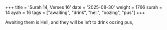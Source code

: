 +++
title = 'Surah 14, Verses 16'
date = '2025-08-30'
weight = 1766
surah = 14
ayah = 16
tags = ["awaiting", "drink", "hell", "oozing", "pus"]
+++

Awaiting them is Hell, and they will be left to drink oozing pus,